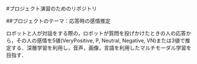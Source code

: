 #プロジェクト演習のためのリポジトリ

##プロジェクトのテーマ：応答時の感情推定

ロボットと人が対話をする際の，ロボットが質問を投げかけたときの人の応答から，その人の感情を5値(VeryPositive, P, Neutral, Negative, VN)または3値で推定する．深層学習を利用し，音声，画像，言語を利用したマルチモーダル学習を目指す．